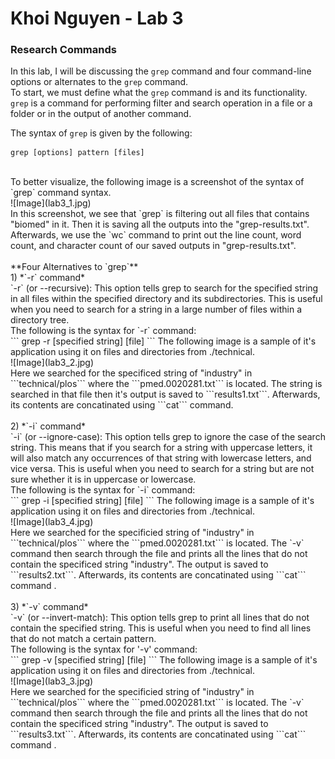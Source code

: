 # Khoi Nguyen - Lab 3
### Research Commands
In this lab, I will be discussing the `grep` command and four command-line options or alternates to the `grep` command. <br>
To start, we must define what the `grep` command is and its functionality. `grep` is a command for performing filter and search operation in a file or a folder or in the output of another command. <br>

The syntax of `grep` is given by the following: <br>
```
grep [options] pattern [files]
```
<br>
To better visualize, the following image is a screenshot of the syntax of `grep` command syntax. <br>
![Image](lab3_1.jpg) <br>
In this screenshot, we see that `grep` is filtering out all files that contains "biomed" in it. Then it is saving all the outputs into the "grep-results.txt". Afterwards, we use the `wc` command to print out the line count, word count, and character count of our saved outputs in "grep-results.txt". <br>
<br>
**Four Alternatives to `grep`** <br>
1) *`-r` command* <br>
`-r` (or --recursive): This option tells grep to search for the specified string in all files within the specified directory and its subdirectories. This is useful when you need to search for a string in a large number of files within a directory tree. <br>
The following is the syntax for `-r` command: <br>
```
grep -r [specified string] [file]
```
The following image is a sample of it's application using it on files and directories from ./technical. <br>
![Image](lab3_2.jpg) <br>
Here we searched for the specificed string of "industry" in ```technical/plos``` where the ```pmed.0020281.txt``` is located. The string is searched in that file then it's output is saved to ```results1.txt```. Afterwards, its contents are concatinated using ```cat``` command. <br>
<br>
2) *`-i` command* <br>
`-i` (or --ignore-case): This option tells grep to ignore the case of the search string. This means that if you search for a string with uppercase letters, it will also match any occurrences of that string with lowercase letters, and vice versa. This is useful when you need to search for a string but are not sure whether it is in uppercase or lowercase. <br>
The following is the syntax for `-i` command: <br>
```
grep -i [specified string] [file]
```
The following image is a sample of it's application using it on files and directories from ./technical. <br>
![Image](lab3_4.jpg) <br>
Here we searched for the specificied string of "industry"  in ```technical/plos``` where the ```pmed.0020281.txt``` is located. The `-v` command then search through the file and prints all the lines that do not contain the specificed string "industry". The output is saved to ```results2.txt```. Afterwards, its contents are concatinated using ```cat``` command . <br>
<br>
3) *`-v` command* <br>
`-v` (or --invert-match): This option tells grep to print all lines that do not contain the specified string. This is useful when you need to find all lines that do not match a certain pattern. <br>
The following is the syntax for '-v' command: <br>
```
grep -v [specified string] [file]
```
The following image is a sample of it's application using it on files and directories from ./technical. <br>
![Image](lab3_3.jpg) <br>
Here we searched for the specificied string of "industry"  in ```technical/plos``` where the ```pmed.0020281.txt``` is located. The `-v` command then search through the file and prints all the lines that do not contain the specificed string "industry". The output is saved to ```results3.txt```. Afterwards, its contents are concatinated using ```cat``` command . <br>
<br>
